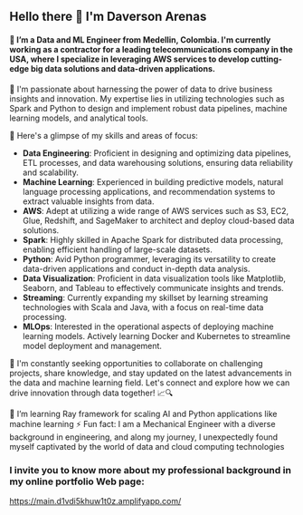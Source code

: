 ## Hello there 👋 I'm Daverson Arenas
#### 🔭 I’m a Data and ML Engineer from Medellin, Colombia. I'm currently working as a contractor for a leading telecommunications company in the USA, where I specialize in leveraging AWS services to develop cutting-edge big data solutions and data-driven applications. 
 
 🚀 I'm passionate about harnessing the power of data to drive business insights and innovation. My expertise lies in utilizing technologies such as Spark and Python to design and implement robust data pipelines, machine learning models, and analytical tools.
 
 🌟 Here's a glimpse of my skills and areas of focus:
  
   - **Data Engineering**: Proficient in designing and optimizing data pipelines, ETL processes, and data warehousing solutions, ensuring data reliability and scalability.
   - **Machine Learning**: Experienced in building predictive models, natural language processing applications, and recommendation systems to extract valuable insights from data.
   - **AWS**: Adept at utilizing a wide range of AWS services such as S3, EC2, Glue, Redshift, and SageMaker to architect and deploy cloud-based data solutions.
   - **Spark**: Highly skilled in Apache Spark for distributed data processing, enabling efficient handling of large-scale datasets.
   - **Python**: Avid Python programmer, leveraging its versatility to create data-driven applications and conduct in-depth data analysis.
   - **Data Visualization**: Proficient in data visualization tools like Matplotlib, Seaborn, and Tableau to effectively communicate insights and trends.
   - **Streaming**: Currently expanding my skillset by learning streaming technologies with Scala and Java, with a focus on real-time data processing.
   - **MLOps**: Interested in the operational aspects of deploying machine learning models. Actively learning Docker and Kubernetes to streamline model deployment and management.
 
 🤖 I'm constantly seeking opportunities to collaborate on challenging projects, share knowledge, and stay updated on the latest advancements in the data and machine learning field. Let's connect and explore how we can drive innovation through data together! 📈🔍
 
 🌱 I’m learning Ray framework for scaling AI and Python applications like machine learning
 ⚡ Fun fact: I am a Mechanical Engineer with a diverse background in engineering, and along my journey, I unexpectedly found myself captivated by the world of data and cloud computing technologies

### I invite you to know more about my professional background in my online portfolio Web page: 
  https://main.d1vdi5khuw1t0z.amplifyapp.com/
<!--
**DaverArenas/DaverArenas** is a ✨ _special_ ✨ repository because its `README.md` (this file) appears on your GitHub profile.

Here are some ideas to get you started:

- 🔭 I’m currently working on ...
- 🌱 I’m currently learning ...
- 👯 I’m looking to collaborate on ...
- 🤔 I’m looking for help with ...
- 💬 Ask me about ...
- 📫 How to reach me: ...
- 😄 Pronouns: ...
- ⚡ Fun fact: ...
-->
